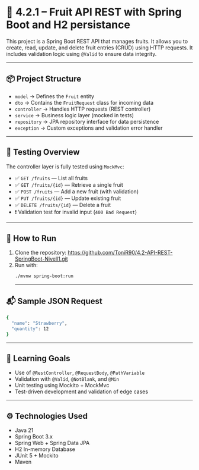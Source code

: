 # 🍍 4.2.1 – Fruit API REST with Spring Boot and H2 persistance

This project is a Spring Boot REST API that manages fruits. It allows you to create, read, update, and delete fruit entries (CRUD) using HTTP requests. It includes validation logic using `@Valid` to ensure data integrity.

---

## 📦 Project Structure

- `model` → Defines the `Fruit` entity
- `dto` → Contains the `FruitRequest` class for incoming data
- `controller` → Handles HTTP requests (REST controller)
- `service` → Business logic layer (mocked in tests)
- `repository` → JPA repository interface for data persistence
- `exception` → Custom exceptions and validation error handler

---

## 🧪 Testing Overview

The controller layer is fully tested using `MockMvc`:

- ✅ `GET /fruits` — List all fruits
- ✅ `GET /fruits/{id}` — Retrieve a single fruit
- ✅ `POST /fruits` — Add a new fruit (with validation)
- ✅ `PUT /fruits/{id}` — Update existing fruit
- ✅ `DELETE /fruits/{id}` — Delete a fruit
- ❗ Validation test for invalid input (`400 Bad Request`)

---

## 🚀 How to Run

1. Clone the repository: https://github.com/ToniR90/4.2-API-REST-SpringBoot-Nivell1.git
2. Run with:
   ```bash
   ./mvnw spring-boot:run
   ```
   ---

## 📬 Sample JSON Request
```bash
{
  "name": "Strawberry",
  "quantity": 12
}
```
---

## 🎯 Learning Goals

- Use of `@RestController`, `@RequestBody`, `@PathVariable`
- Validation with `@Valid`, `@NotBlank`, and `@Min`
- Unit testing using Mockito + MockMvc
- Test-driven development and validation of edge cases

---

## ⚙️ Technologies Used
- Java 21
- Spring Boot 3.x
- Spring Web + Spring Data JPA
- H2 In-memory Database
- JUnit 5 + Mockito
- Maven


   

